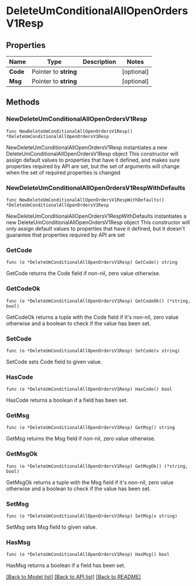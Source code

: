 # DeleteUmConditionalAllOpenOrdersV1Resp

## Properties

Name | Type | Description | Notes
------------ | ------------- | ------------- | -------------
**Code** | Pointer to **string** |  | [optional] 
**Msg** | Pointer to **string** |  | [optional] 

## Methods

### NewDeleteUmConditionalAllOpenOrdersV1Resp

`func NewDeleteUmConditionalAllOpenOrdersV1Resp() *DeleteUmConditionalAllOpenOrdersV1Resp`

NewDeleteUmConditionalAllOpenOrdersV1Resp instantiates a new DeleteUmConditionalAllOpenOrdersV1Resp object
This constructor will assign default values to properties that have it defined,
and makes sure properties required by API are set, but the set of arguments
will change when the set of required properties is changed

### NewDeleteUmConditionalAllOpenOrdersV1RespWithDefaults

`func NewDeleteUmConditionalAllOpenOrdersV1RespWithDefaults() *DeleteUmConditionalAllOpenOrdersV1Resp`

NewDeleteUmConditionalAllOpenOrdersV1RespWithDefaults instantiates a new DeleteUmConditionalAllOpenOrdersV1Resp object
This constructor will only assign default values to properties that have it defined,
but it doesn't guarantee that properties required by API are set

### GetCode

`func (o *DeleteUmConditionalAllOpenOrdersV1Resp) GetCode() string`

GetCode returns the Code field if non-nil, zero value otherwise.

### GetCodeOk

`func (o *DeleteUmConditionalAllOpenOrdersV1Resp) GetCodeOk() (*string, bool)`

GetCodeOk returns a tuple with the Code field if it's non-nil, zero value otherwise
and a boolean to check if the value has been set.

### SetCode

`func (o *DeleteUmConditionalAllOpenOrdersV1Resp) SetCode(v string)`

SetCode sets Code field to given value.

### HasCode

`func (o *DeleteUmConditionalAllOpenOrdersV1Resp) HasCode() bool`

HasCode returns a boolean if a field has been set.

### GetMsg

`func (o *DeleteUmConditionalAllOpenOrdersV1Resp) GetMsg() string`

GetMsg returns the Msg field if non-nil, zero value otherwise.

### GetMsgOk

`func (o *DeleteUmConditionalAllOpenOrdersV1Resp) GetMsgOk() (*string, bool)`

GetMsgOk returns a tuple with the Msg field if it's non-nil, zero value otherwise
and a boolean to check if the value has been set.

### SetMsg

`func (o *DeleteUmConditionalAllOpenOrdersV1Resp) SetMsg(v string)`

SetMsg sets Msg field to given value.

### HasMsg

`func (o *DeleteUmConditionalAllOpenOrdersV1Resp) HasMsg() bool`

HasMsg returns a boolean if a field has been set.


[[Back to Model list]](../README.md#documentation-for-models) [[Back to API list]](../README.md#documentation-for-api-endpoints) [[Back to README]](../README.md)


